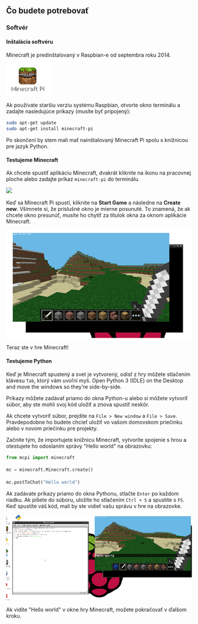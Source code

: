 ## Čo budete potrebovať

### Softvér

#### Inštalácia softvéru

Minecraft je predinštalovaný v Raspbian-e od septembra roku 2014.

![Minecraft Pi desktop icon](images/minecraft-pi-shortcut.png)

Ak používate staršiu verziu systému Raspbian, otvorte okno terminálu a zadajte nasledujúce príkazy (musíte byť pripojený):

```bash
sudo apt-get update
sudo apt-get install minecraft-pi
```

Po skončení by stem mali mať nainštalovaný Minecraft Pi spolu s knižnicou pre jazyk Python.

#### Testujeme Minecraft

Ak chcete spustiť aplikáciu Minecraft, dvakrát kliknite na ikonu na pracovnej ploche alebo zadajte príkaz `minecraft-pi` do terminálu.

![](images/mcpi-start.png)

Keď sa Minecraft Pi spustí, kliknite na **Start Game** a následne na **Create new**. Všimnete si, že príslušné okno je mierne posunuté. To znamená, že ak chcete okno presunúť, musíte ho chytiť za titulok okna za oknom aplikácie Minecraft.

![](images/mcpi-game.png)

Teraz ste v hre Minecraft!

#### Testujeme Python

Keď je Minecraft spustený a svet je vytvorený, odísť z hry môžete stlačením klávesu `Tab`, ktorý vám uvoľní myš. Open Python 3 (IDLE) on the Desktop and move the windows so they're side-by-side.

Príkazy môžete zadávať priamo do okna Python-u alebo si môžete vytvoriť súbor, aby ste mohli svoj kód uložiť a znova spustiť neskôr.

Ak chcete vytvoriť súbor, prejdite na `File > New window` a `File > Save`. Pravdepodobne ho budete chcieť uložiť vo vašom domovskom priečinku alebo v novom priečinku pre projekty.

Začnite tým, že importujete knižnicu Minecraft, vytvoríte spojenie s hrou a otestujete ho odoslaním správy "Hello world" na obrazovku:

```python
from mcpi import minecraft

mc = minecraft.Minecraft.create()

mc.postToChat("Hello world")
```

Ak zadávate príkazy priamo do okna Pythonu, stlačte `Enter` po každom riadku. Ak píšete do súboru, uložíte ho stlačením `Ctrl + S` a spustíte s `F5`. Keď spustíte váš kód, mali by ste vidieť vašu správu v hre na obrazovke.

![](images/mcpi-idle.png)

Ak vidíte "Hello world" v okne hry Minecraft, možete pokračovať v ďalšom kroku.